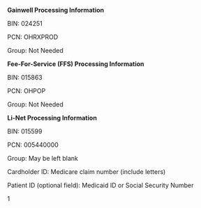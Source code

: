 **Gainwell Processing Information**

BIN: 024251 

PCN: OHRXPROD 

Group: Not Needed 

**Fee-For-Service (FFS) Processing Information**

BIN: 015863 

PCN: OHPOP 

Group: Not Needed 

**Li-Net Processing Information**

BIN: 015599 

PCN: 005440000 

Group: May be left blank 

Cardholder ID: Medicare claim number (include letters) 

Patient ID (optional field): Medicaid ID or Social Security Number 

1[]()
